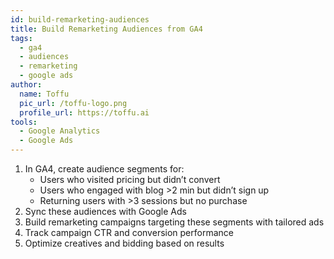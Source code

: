 ```yaml
---
id: build-remarketing-audiences
title: Build Remarketing Audiences from GA4
tags:
  - ga4
  - audiences
  - remarketing
  - google ads
author:
  name: Toffu
  pic_url: /toffu-logo.png
  profile_url: https://toffu.ai
tools:
  - Google Analytics
  - Google Ads
---
```


1. In GA4, create audience segments for:  
   - Users who visited pricing but didn’t convert  
   - Users who engaged with blog >2 min but didn’t sign up  
   - Returning users with >3 sessions but no purchase  
2. Sync these audiences with Google Ads  
3. Build remarketing campaigns targeting these segments with tailored ads  
4. Track campaign CTR and conversion performance  
5. Optimize creatives and bidding based on results
